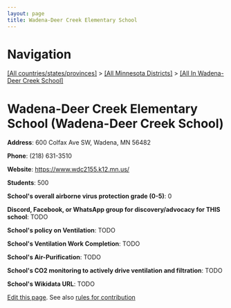 ```yaml
---
layout: page
title: Wadena-Deer Creek Elementary School
---
```

# Navigation

[[All countries/states/provinces]](../../..) > [[All Minnesota Districts]](../..) > [[All In Wadena-Deer Creek School]](..)

# Wadena-Deer Creek Elementary School (Wadena-Deer Creek School)

**Address**: 600 Colfax Ave SW, Wadena, MN 56482

**Phone**: (218) 631-3510

**Website**: <https://www.wdc2155.k12.mn.us/>

**Students**: 500

**School's overall airborne virus protection grade (0-5)**: 0

**Discord, Facebook, or WhatsApp group for discovery/advocacy for THIS school**: TODO

**School's policy on Ventilation**: TODO

**School's Ventilation Work Completion**: TODO

**School's Air-Purification**: TODO

**School's CO2 monitoring to actively drive ventilation and filtration**: TODO

**School's Wikidata URL**: TODO


[Edit this page](https://github.com/ventilate-schools/MN/edit/main/./Wadena-Deer_Creek_School/Wadena-Deer_Creek_Elementary_School.md). See also [rules for contribution](../../../contribution-rules/)